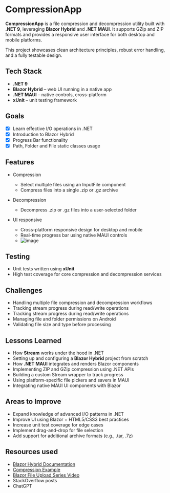 # CompressionApp

**CompressionApp** is a file compression and decompression utility built with **.NET 9**,
leveraging **Blazor Hybrid** and **.NET MAUI**. It supports GZip and ZIP formats and provides
a responsive user interface for both desktop and mobile platforms.

This project showcases clean architecture principles, robust error handling, and a fully testable design.

## Tech Stack

- **.NET 9**
- **Blazor Hybrid**  – web UI running in a native app
- **.NET MAUI** – native controls, cross-platform
- **xUnit** – unit testing framework

## Goals

  - [x] Learn effective I/O operations in .NET
  - [x] Introduction to Blazor Hybrid
  - [x] Progress Bar functionality
  - [x] Path, Folder and File static classes usage

## Features

- Compression

  - Select multiple files using an InputFile component
  - Compress files into a single .zip or .gz archive

- Decompression

  - Decompress .zip or .gz files into a user-selected folder

- UI responsive

  - Cross-platform responsive design for desktop and mobile
  - Real-time progress bar using native MAUI controls
  - ![image](https://github.com/user-attachments/assets/4f051999-eab2-4488-b426-e65820767692)


## Testing

- Unit tests written using **xUnit**
- High test coverage for core compression and decompression services

## Challenges

- Handling multiple file compression and decompression workflows
- Tracking stream progress during read/write operations
- Tracking stream progress during read/write operations
- Managing file and folder permissions on Android
- Validating file size and type before processing

## Lessons Learned

- How **Stream** works under the hood in .NET
- Setting up and configuring a **Blazor Hybrid** project from scratch
- How **.NET MAUI** integrates and renders Blazor components
- Implementing ZIP and GZip compression using .NET APIs
- Building a custom Stream wrapper to track progress
- Using platform-specific file pickers and savers in MAUI
- Integrating native MAUI UI components with Blazor

## Areas to Improve

- Expand knowledge of advanced I/O patterns in .NET
- Improve UI using Blazor + HTML5/CSS3 best practices
- Increase unit test coverage for edge cases
- Implement drag-and-drop for file selection
- Add support for additional archive formats (e.g., .tar, .7z)

## Resources used

- [Blazor Hybrid Documentation](https://learn.microsoft.com/es-es/aspnet/core/blazor/hybrid/?view=aspnetcore-9.0)
- [Compression Example](https://learn.microsoft.com/en-us/dotnet/standard/io/how-to-compress-and-extract-files)
- [Blazor File Upload Series Video](https://www.youtube.com/watch?v=fb84DSypeWk&list=PLLWMQd6PeGY2yqBcxsKvsNHplMrGa-SeK&pp=0gcJCV8EOCosWNin)
- StackOverflow posts
- ChatGPT
